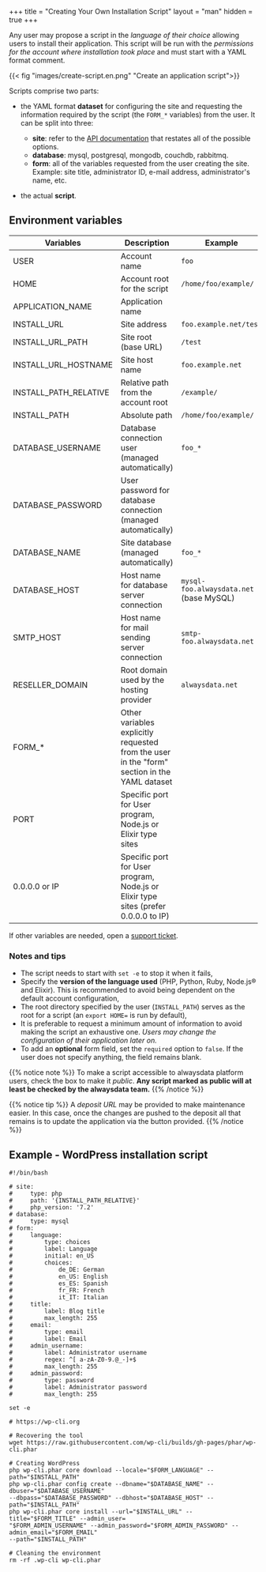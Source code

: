 +++
title = "Creating Your Own Installation Script"
layout = "man"
hidden = true
+++

Any user may propose a script in the *language of their choice* allowing users to install their application. This script will be run with the *permissions for the account where installation took place* and must start with a YAML format comment.

{{< fig "images/create-script.en.png" "Create an application script">}}

Scripts comprise two parts:

- the YAML format **dataset** for configuring the site and requesting the information required by the script (the `FORM_*` variables) from the user. It can be split into three:

    - **site**: refer to the [API documentation](https://api.alwaysdata.com/v1/site/doc/) that restates all of the possible options.
    - **database**: mysql, postgresql, mongodb, couchdb, rabbitmq.
    - **form**: all of the variables requested from the user creating the site. Example: site title, administrator ID, e-mail address, administrator's name, etc.
- the actual **script**.

## Environment variables

|Variables|Description|Example|
|--- |--- |--- |
|USER|Account name|`foo`|
|HOME|Account root for the script|`/home/foo/example/`|
|APPLICATION_NAME|Application name||
|INSTALL_URL|Site address|`foo.example.net/test`|
|INSTALL_URL_PATH|Site root (base URL)|`/test`|
|INSTALL_URL_HOSTNAME|Site host name|`foo.example.net`|
|INSTALL_PATH_RELATIVE|Relative path from the account root|`/example/`|
|INSTALL_PATH|Absolute path|`/home/foo/example/`|
|DATABASE_USERNAME|Database connection user (managed automatically)|`foo_*`|
|DATABASE_PASSWORD|User password for database connection (managed automatically)||
|DATABASE_NAME|Site database (managed automatically)|`foo_*`|
|DATABASE_HOST|Host name for database server connection|`mysql-foo.alwaysdata.net` (base MySQL)|
|SMTP_HOST|Host name for mail sending server connection|`smtp-foo.alwaysdata.net`|
|RESELLER_DOMAIN|Root domain used by the hosting provider|`alwaysdata.net`|
|FORM_*|Other variables explicitly requested from the user in the "form" section in the YAML dataset||
|PORT|Specific port for User program, Node.js or Elixir type sites||
|0.0.0.0 or IP|Specific port for User program, Node.js or Elixir type sites (prefer 0.0.0.0 to IP)||

If other variables are needed, open a [support ticket](https://admin.alwaysdata.com/support/add/).

### Notes and tips

- The script needs to start with `set -e` to stop it when it fails,
- Specify the **version of the language used** (PHP, Python, Ruby, Node.js® and Elixir). This is recommended to avoid being dependent on the default account configuration,
- The root directory specified by the user (`INSTALL_PATH`) serves as the root for a script (an `export HOME=` is run by default),
- It is preferable to request a minimum amount of information to avoid making the script an exhaustive one. *Users may change the configuration of their application later on.*
- To add an **optional** form field, set the `required` option to `false`. If the user does not specify anything, the field remains blank.

{{% notice note %}}
To make a script accessible to alwaysdata platform users, check the box to make it *public*.
**Any script marked as public will at least be checked by the alwaysdata team.**
{{% /notice %}}

{{% notice tip %}}
A *deposit URL* may be provided to make maintenance easier. In this case, once the changes are pushed to the deposit all that remains is to update the application via the button provided.
{{% /notice %}}

## Example - WordPress installation script

    #!/bin/bash
    
    # site:
    #     type: php
    #     path: '{INSTALL_PATH_RELATIVE}'
    #     php_version: '7.2'
    # database:
    #     type: mysql
    # form:
    #     language:
    #         type: choices
    #         label: Language
    #         initial: en_US
    #         choices:
    #             de_DE: German
    #             en_US: English
    #             es_ES: Spanish
    #             fr_FR: French
    #             it_IT: Italian
    #     title:
    #         label: Blog title
    #         max_length: 255
    #     email:
    #         type: email
    #         label: Email
    #     admin_username:
    #         label: Administrator username
    #         regex: ^[ a-zA-Z0-9.@_-]+$
    #         max_length: 255
    #     admin_password:
    #         type: password
    #         label: Administrator password
    #         max_length: 255
    
    set -e
    
    # https://wp-cli.org
    
    # Recovering the tool
    wget https://raw.githubusercontent.com/wp-cli/builds/gh-pages/phar/wp-cli.phar
    
    # Creating WordPress
    php wp-cli.phar core download --locale="$FORM_LANGUAGE" --path="$INSTALL_PATH"
    php wp-cli.phar config create --dbname="$DATABASE_NAME" --dbuser="$DATABASE_USERNAME"
    --dbpass="$DATABASE_PASSWORD" --dbhost="$DATABASE_HOST" --path="$INSTALL_PATH"
    php wp-cli.phar core install --url="$INSTALL_URL" --title="$FORM_TITLE" --admin_user=
    "$FORM_ADMIN_USERNAME" --admin_password="$FORM_ADMIN_PASSWORD" --admin_email="$FORM_EMAIL"
    --path="$INSTALL_PATH"
    
    # Cleaning the environment
    rm -rf .wp-cli wp-cli.phar
